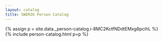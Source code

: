 ```yaml
---
layout: catalog
title: SWERIK Person Catalog
---
```

{% assign p = site.data._person-catalog.i-8MC2KctfNDdtEMxg8pcihL %}
{% include person-catalog.html p=p %}

